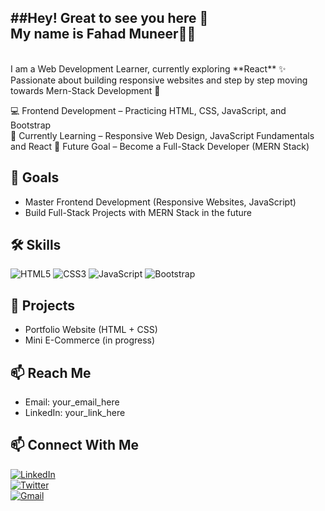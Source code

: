 ##Hey! Great to see you here 👋 <br>
My name is **Fahad Muneer**🧑‍💻 <br>
---
<br>
I am a Web Development Learner, currently exploring **React** ✨  
Passionate about building responsive websites and step by step moving towards Mern-Stack Development 🚀  

💻 Frontend Development – Practicing HTML, CSS, JavaScript, and Bootstrap  
🌱 Currently Learning – Responsive Web Design, JavaScript Fundamentals and React
🎯 Future Goal – Become a Full-Stack Developer (MERN Stack)  

## 🎯 Goals  
- Master Frontend Development (Responsive Websites, JavaScript)  
- Build Full-Stack Projects with MERN Stack in the future  

## 🛠 Skills  
![HTML5](...) ![CSS3](...) ![JavaScript](...) ![Bootstrap](...)  

## 📌 Projects  
- Portfolio Website (HTML + CSS)  
- Mini E-Commerce (in progress)  

## 📫 Reach Me  
- Email: your_email_here  
- LinkedIn: your_link_here  

## 📫 Connect With Me  
[![LinkedIn](https://img.shields.io/badge/LinkedIn-blue?style=for-the-badge&logo=linkedin&logoColor=white)](https://linkedin.com/in/YOUR_LINK)  
[![Twitter](https://img.shields.io/badge/Twitter-1DA1F2?style=for-the-badge&logo=twitter&logoColor=white)](https://twitter.com/YOUR_HANDLE)  
[![Gmail](https://img.shields.io/badge/Gmail-D14836?style=for-the-badge&logo=gmail&logoColor=white)](mailto:YOUR_EMAIL)  


<!--
**Fahad-40/Fahad-40** is a ✨ _special_ ✨ repository because its `README.md` (this file) appears on your GitHub profile.

Here are some ideas to get you started:

- 🔭 I’m currently working on ...
- 🌱 I’m currently learning ...
- 👯 I’m looking to collaborate on ...
- 🤔 I’m looking for help with ...
- 💬 Ask me about ...
- 📫 How to reach me: ...
- 😄 Pronouns: ...
- ⚡ Fun fact: ...
-->
